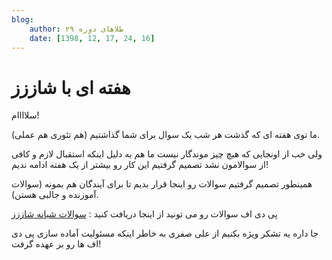 ```yaml
---
blog:
    author: طلاهای دوره ۲۹
    date: [1398, 12, 17, 24, 16]
---
```

# هفته ای با شاززز

<div class="cnt">
<p>سلاااام!</p>

<p>ما توی هفته ای که گذشت هر شب یک سوال برای شما گذاشتیم (هم تئوری هم عملی).</p>
<p>ولی خب از اونجایی که هیچ چیز موندگار نیست ما هم به دلیل اینکه استقبال لازم و کافی از سوالامون نشد تصمیم گرفتیم این کار رو بیشتر از یک هفته ادامه ندیم!</p>
<p>همینطور تصمیم گرفتیم سوالات رو اینجا قرار بدیم تا برای آیندگان هم بمونه (سوالات آموزنده و جالبی هستن).</p>

<p>پی دی اف سوالات رو می تونید از اینجا دریافت کنید : <a href="http://bayanbox.ir/info/188119676541859005/Shaazzz-Night-Problems">سوالات شبانه شاززز</a></p>

<p>جا داره یه تشکر ویژه بکنیم از علی صفری به خاطر اینکه مسئولیت آماده سازی پی دی اف ها رو بر عهده گرفت!</p>
</div>
